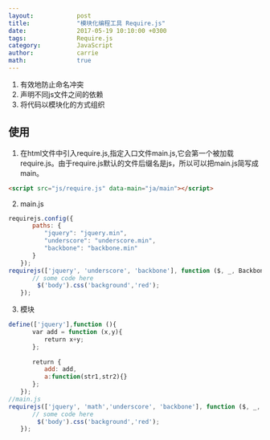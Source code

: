 ```yaml
---
layout:            post
title:             "模块化编程工具 Require.js"
date:              2017-05-19 10:10:00 +0300
tags:              Require.js
category:          JavaScript
author:            carrie
math:              true
---
```

1. 有效地防止命名冲突
2. 声明不同js文件之间的依赖
3. 将代码以模块化的方式组织

## 使用
1. 在html文件中引入require.js,指定入口文件main.js,它会第一个被加载require.js。由于require.js默认的文件后缀名是js，所以可以把main.js简写成main。
```html
<script src="js/require.js" data-main="ja/main"></script>
```
2. main.js
```javascript
requirejs.config({
　　　　paths: {
　　　　　　"jquery": "jquery.min",
　　　　　　"underscore": "underscore.min",
　　　　　　"backbone": "backbone.min"
　　　　}
　　});
requirejs(['jquery', 'underscore', 'backbone'], function ($, _, Backbone){
　　　　// some code here
        $('body').css('background','red');
　　});
```
3. 模块
```javascript
define(['jquery'],function (){
　　　　var add = function (x,y){
　　　　　　return x+y;
　　　　};
       
　　　　return {
　　　　　　add: add,
          a:function(str1,str2){}
　　　　};
　　});
//main.js
requirejs(['jquery', 'math','underscore', 'backbone'], function ($, _, Backbone){
　　　　// some code here
        $('body').css('background','red');
　　});
```
